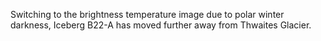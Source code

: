 Switching to the brightness temperature image due to polar winter darkness, Iceberg B22-A has moved further away from Thwaites Glacier.
